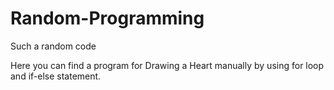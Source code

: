 # Random-Programming
Such a random code

Here you can find a program for Drawing a Heart manually by using for loop and if-else statement.

